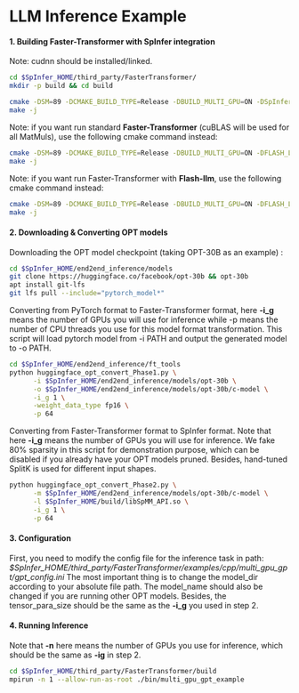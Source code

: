 # LLM Inference Example

#### 1. Building Faster-Transformer with SpInfer integration
Note: cudnn should be installed/linked.
```sh
cd $SpInfer_HOME/third_party/FasterTransformer/
mkdir -p build && cd build

cmake -DSM=89 -DCMAKE_BUILD_TYPE=Release -DBUILD_MULTI_GPU=ON -DSpInfer=ON ..
make -j
```
Note: if you want run standard **Faster-Transformer** (cuBLAS will be used for all MatMuls), use the following cmake command instead:
```sh
cmake -DSM=89 -DCMAKE_BUILD_TYPE=Release -DBUILD_MULTI_GPU=ON -DFLASH_LLM=OFF ..
make -j
```
Note: if you want run Faster-Transformer with **Flash-llm**, use the following cmake command instead:
```sh
cmake -DSM=89 -DCMAKE_BUILD_TYPE=Release -DBUILD_MULTI_GPU=ON -DFLASH_LLM=ON ..
make -j
```

#### 2. Downloading & Converting OPT models

Downloading the OPT model checkpoint (taking OPT-30B as an example) :
```sh
cd $SpInfer_HOME/end2end_inference/models
git clone https://huggingface.co/facebook/opt-30b && opt-30b
apt install git-lfs
git lfs pull --include="pytorch_model*"
```
Converting from PyTorch format to Faster-Transformer format, here **-i_g** means the number of GPUs you will use for inference while -p means the number of CPU threads you use for this model format transformation. This script will load pytorch model from -i PATH and output the generated model to -o PATH.
```sh
cd $SpInfer_HOME/end2end_inference/ft_tools
python huggingface_opt_convert_Phase1.py \
      -i $SpInfer_HOME/end2end_inference/models/opt-30b \
      -o $SpInfer_HOME/end2end_inference/models/opt-30b/c-model \
      -i_g 1 \
      -weight_data_type fp16 \
      -p 64
```

Converting from Faster-Transformer format to SpInfer format. Note that here **-i_g** means the number of GPUs you will use for inference. We fake 80% sparsity in this script for demonstration purpose, which can be disabled if you already have your OPT models pruned. Besides, hand-tuned SplitK is used for different input shapes.
```sh
python huggingface_opt_convert_Phase2.py \
      -m $SpInfer_HOME/end2end_inference/models/opt-30b/c-model \
      -l $SpInfer_HOME/build/libSpMM_API.so \
      -i_g 1 \
      -p 64
```

#### 3. Configuration
First, you need to modify the config file for the inference task in path:
*$SpInfer_HOME/third_party/FasterTransformer/examples/cpp/multi_gpu_gpt/gpt_config.ini*
The most important thing is to change the model_dir according to your absolute file path.
The model_name should also be changed if you are running other OPT models.
Besides, the tensor_para_size should be the same as the **-i_g** you used in step 2.

#### 4. Running Inference
Note that **-n** here means the number of GPUs you use for inference, which should be the same as **-ig** in step 2.
```sh
cd $SpInfer_HOME/third_party/FasterTransformer/build
mpirun -n 1 --allow-run-as-root ./bin/multi_gpu_gpt_example
```
